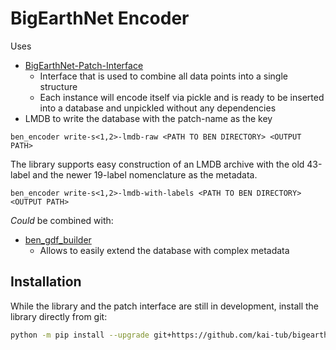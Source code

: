 # BigEarthNet Encoder

Uses
- [BigEarthNet-Patch-Interface](https://github.com/kai-tub/bigearthnet_patch_interface)
    - Interface that is used to combine all data points into a single structure
    - Each instance will encode itself via pickle and is ready to be inserted into a database and unpickled without any dependencies
- LMDB to write the database with the patch-name as the key

```
ben_encoder write-s<1,2>-lmdb-raw <PATH TO BEN DIRECTORY> <OUTPUT PATH>
```

The library supports easy construction of an LMDB archive with the old 43-label and the newer 19-label nomenclature as the metadata.

```
ben_encoder write-s<1,2>-lmdb-with-labels <PATH TO BEN DIRECTORY> <OUTPUT PATH>
```

_Could_ be combined with:
- [ben_gdf_builder](https://github.com/kai-tub/bigearthnet_common)
    - Allows to easily extend the database with complex metadata

## Installation
While the library and the patch interface are still in development, install the library directly from git:

```sh
python -m pip install --upgrade git+https://github.com/kai-tub/bigearthnet_encoder.git
```
